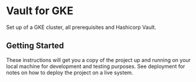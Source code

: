 # Vault for GKE

Set up of a GKE cluster, all prerequisites and Hashicorp Vault.

## Getting Started

These instructions will get you a copy of the project up and running on your local machine for development and testing purposes. See deployment for notes on how to deploy the project on a live system.

